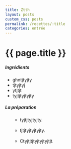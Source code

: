 ```yaml
---
title: Ztth
layout: posts
custom_css: posts
permalink: /recettes/:title
categories: entrée
---
```


# {{ page.title }}

##### Ingrédients

- ghntjtyjty
- tjtyjtyj
- ytjtjt
- tyjtjtyjtyjty

##### La préparation

<ul id="prepa">

<section id="categories" markdown="1">

- tyjtjtyjtyjty.<br><br>
- tjtjtyjtyjtyjty.<br><br>
- Ctyjtjtjtyjtyjtyjtjt.

</section>

</ul>
